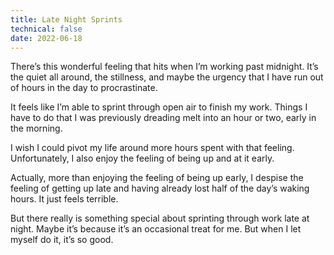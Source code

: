 ```yaml
---
title: Late Night Sprints
technical: false
date: 2022-06-18
---
```


There’s this wonderful feeling that hits when I’m working past midnight. It’s the quiet all around, the stillness, and maybe the urgency that I have run out of hours in the day to procrastinate. 

It feels like I’m able to sprint through open air to finish my work. Things I have to do that I was previously dreading melt into an hour or two, early in the morning. 

I wish I could pivot my life around more hours spent with that feeling. Unfortunately, I also enjoy the feeling of being up and at it early. 

Actually, more than enjoying the feeling of being up early, I despise the feeling of getting up late and having already lost half of the day’s waking hours. It just feels terrible. 

But there really is something special about sprinting through work late at night. Maybe it’s because it’s an occasional treat for me. But when I let myself do it, it’s so good. 